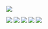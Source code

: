 [![](https://coursewhiz.org/mainsite/img/R2_logo2.png)](https://coursewhiz.org)


[![](https://img.icons8.com/cotton/64/youtube.png)](https://www.youtube.com/@R2Rpkg/videos)
[![](https://img.icons8.com/cotton/64/twitter.png)](https://www.twitter.com/@R2Rpkg)
[![](https://scholar.rpkg.net/assets/S1p.png)](https://scholar.rpkg.net/aut/Obinna+Obianom)
[![](https://cdn.shinyappstore.com/img/logo.png)](https://shinyappstore.com)
[![](https://rpkg.net/assets/comprehensive_rpkg.png)](https://rpkg.net) 
